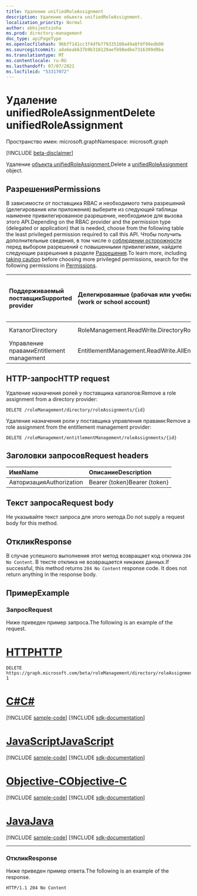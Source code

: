```yaml
---
title: Удаление unifiedRoleAssignment
description: Удаление объекта unifiedRoleAssignment.
localization_priority: Normal
author: abhijeetsinha
ms.prod: directory-management
doc_type: apiPageType
ms.openlocfilehash: 96bff141cc3f4dfb779335100a49a8fdf99edb00
ms.sourcegitcommit: ada6eab637b9b318129aefb98edbe7316399d9ba
ms.translationtype: MT
ms.contentlocale: ru-RU
ms.lasthandoff: 07/07/2021
ms.locfileid: "53317072"
---
```

# <a name="delete-unifiedroleassignment"></a><span data-ttu-id="81bb3-103">Удаление unifiedRoleAssignment</span><span class="sxs-lookup"><span data-stu-id="81bb3-103">Delete unifiedRoleAssignment</span></span>

<span data-ttu-id="81bb3-104">Пространство имен: microsoft.graph</span><span class="sxs-lookup"><span data-stu-id="81bb3-104">Namespace: microsoft.graph</span></span>

[!INCLUDE [beta-disclaimer](../../includes/beta-disclaimer.md)]

<span data-ttu-id="81bb3-105">Удаление [объекта unifiedRoleAssignment.](../resources/unifiedRoleAssignment.md)</span><span class="sxs-lookup"><span data-stu-id="81bb3-105">Delete a [unifiedRoleAssignment](../resources/unifiedRoleAssignment.md) object.</span></span>

## <a name="permissions"></a><span data-ttu-id="81bb3-106">Разрешения</span><span class="sxs-lookup"><span data-stu-id="81bb3-106">Permissions</span></span>

<span data-ttu-id="81bb3-107">В зависимости от поставщика RBAC и необходимого типа разрешений (делегирования или приложения) выберите из следующей таблицы наименее привилегированное разрешение, необходимое для вызова этого API.</span><span class="sxs-lookup"><span data-stu-id="81bb3-107">Depending on the RBAC provider and the permission type (delegated or application) that is needed, choose from the following table the least privileged permission required to call this API.</span></span> <span data-ttu-id="81bb3-108">Чтобы получить дополнительные сведения, в том числе о [соблюдении осторожности](/graph/auth/auth-concepts#best-practices-for-requesting-permissions) перед выбором разрешений с повышенными привилегиями, найдите следующие разрешения в разделе [Разрешения](/graph/permissions-reference).</span><span class="sxs-lookup"><span data-stu-id="81bb3-108">To learn more, including [taking caution](/graph/auth/auth-concepts#best-practices-for-requesting-permissions) before choosing more privileged permissions, search for the following permissions in [Permissions](/graph/permissions-reference).</span></span>

|<span data-ttu-id="81bb3-109">Поддерживаемый поставщик</span><span class="sxs-lookup"><span data-stu-id="81bb3-109">Supported provider</span></span>      | <span data-ttu-id="81bb3-110">Делегированные (рабочая или учебная учетная запись)</span><span class="sxs-lookup"><span data-stu-id="81bb3-110">Delegated (work or school account)</span></span>  | <span data-ttu-id="81bb3-111">Делегированное (личная учетная запись Майкрософт)</span><span class="sxs-lookup"><span data-stu-id="81bb3-111">Delegated (personal Microsoft account)</span></span> | <span data-ttu-id="81bb3-112">Для приложений</span><span class="sxs-lookup"><span data-stu-id="81bb3-112">Application</span></span> |
|:-----------------------|:------------------------------------|:---------------------------------------|:------------|
| <span data-ttu-id="81bb3-113">Каталог</span><span class="sxs-lookup"><span data-stu-id="81bb3-113">Directory</span></span> | <span data-ttu-id="81bb3-114">RoleManagement.ReadWrite.Directory</span><span class="sxs-lookup"><span data-stu-id="81bb3-114">RoleManagement.ReadWrite.Directory</span></span> | <span data-ttu-id="81bb3-115">Не поддерживается.</span><span class="sxs-lookup"><span data-stu-id="81bb3-115">Not supported.</span></span>| <span data-ttu-id="81bb3-116">RoleManagement.ReadWrite.Directory</span><span class="sxs-lookup"><span data-stu-id="81bb3-116">RoleManagement.ReadWrite.Directory</span></span> |
| <span data-ttu-id="81bb3-117">Управление правами</span><span class="sxs-lookup"><span data-stu-id="81bb3-117">Entitlement management</span></span> | <span data-ttu-id="81bb3-118">EntitlementManagement.ReadWrite.All</span><span class="sxs-lookup"><span data-stu-id="81bb3-118">EntitlementManagement.ReadWrite.All</span></span> | <span data-ttu-id="81bb3-119">Не поддерживается.</span><span class="sxs-lookup"><span data-stu-id="81bb3-119">Not supported.</span></span> | <span data-ttu-id="81bb3-120">Не поддерживается.</span><span class="sxs-lookup"><span data-stu-id="81bb3-120">Not supported.</span></span> |

## <a name="http-request"></a><span data-ttu-id="81bb3-121">HTTP-запрос</span><span class="sxs-lookup"><span data-stu-id="81bb3-121">HTTP request</span></span>

<span data-ttu-id="81bb3-122">Удаление назначения ролей у поставщика каталогов:</span><span class="sxs-lookup"><span data-stu-id="81bb3-122">Remove a role assignment from a directory provider:</span></span>

<!-- { "blockType": "ignored" } -->

```http
DELETE /roleManagement/directory/roleAssignments/{id}
```

<span data-ttu-id="81bb3-123">Удаление назначения роли у поставщика управления правами:</span><span class="sxs-lookup"><span data-stu-id="81bb3-123">Remove a role assignment from the entitlement management provider:</span></span>

<!-- { "blockType": "ignored" } -->

```http
DELETE /roleManagement/entitlementManagement/roleAssignments/{id}
```


## <a name="request-headers"></a><span data-ttu-id="81bb3-124">Заголовки запросов</span><span class="sxs-lookup"><span data-stu-id="81bb3-124">Request headers</span></span>

| <span data-ttu-id="81bb3-125">Имя</span><span class="sxs-lookup"><span data-stu-id="81bb3-125">Name</span></span>          | <span data-ttu-id="81bb3-126">Описание</span><span class="sxs-lookup"><span data-stu-id="81bb3-126">Description</span></span>   |
|:--------------|:--------------|
| <span data-ttu-id="81bb3-127">Авторизация</span><span class="sxs-lookup"><span data-stu-id="81bb3-127">Authorization</span></span> | <span data-ttu-id="81bb3-128">Bearer {token}</span><span class="sxs-lookup"><span data-stu-id="81bb3-128">Bearer {token}</span></span> |

## <a name="request-body"></a><span data-ttu-id="81bb3-129">Текст запроса</span><span class="sxs-lookup"><span data-stu-id="81bb3-129">Request body</span></span>

<span data-ttu-id="81bb3-130">Не указывайте текст запроса для этого метода.</span><span class="sxs-lookup"><span data-stu-id="81bb3-130">Do not supply a request body for this method.</span></span>

## <a name="response"></a><span data-ttu-id="81bb3-131">Отклик</span><span class="sxs-lookup"><span data-stu-id="81bb3-131">Response</span></span>

<span data-ttu-id="81bb3-p102">В случае успешного выполнения этот метод возвращает код отклика `204 No Content`. В тексте отклика не возвращается никаких данных.</span><span class="sxs-lookup"><span data-stu-id="81bb3-p102">If successful, this method returns `204 No Content` response code. It does not return anything in the response body.</span></span>

## <a name="example"></a><span data-ttu-id="81bb3-134">Пример</span><span class="sxs-lookup"><span data-stu-id="81bb3-134">Example</span></span>

### <a name="request"></a><span data-ttu-id="81bb3-135">Запрос</span><span class="sxs-lookup"><span data-stu-id="81bb3-135">Request</span></span>

<span data-ttu-id="81bb3-136">Ниже приведен пример запроса.</span><span class="sxs-lookup"><span data-stu-id="81bb3-136">The following is an example of the request.</span></span>

# <a name="http"></a>[<span data-ttu-id="81bb3-137">HTTP</span><span class="sxs-lookup"><span data-stu-id="81bb3-137">HTTP</span></span>](#tab/http)
<!-- {
  "blockType": "request",
  "name": "delete_unifiedroleassignment"
}-->

```http
DELETE https://graph.microsoft.com/beta/roleManagement/directory/roleAssignments/lAPpYvVpN0KRkAEhdxReEJC2sEqbR_9Hr48lds9SGHI-1
```
# <a name="c"></a>[<span data-ttu-id="81bb3-138">C#</span><span class="sxs-lookup"><span data-stu-id="81bb3-138">C#</span></span>](#tab/csharp)
[!INCLUDE [sample-code](../includes/snippets/csharp/delete-unifiedroleassignment-csharp-snippets.md)]
[!INCLUDE [sdk-documentation](../includes/snippets/snippets-sdk-documentation-link.md)]

# <a name="javascript"></a>[<span data-ttu-id="81bb3-139">JavaScript</span><span class="sxs-lookup"><span data-stu-id="81bb3-139">JavaScript</span></span>](#tab/javascript)
[!INCLUDE [sample-code](../includes/snippets/javascript/delete-unifiedroleassignment-javascript-snippets.md)]
[!INCLUDE [sdk-documentation](../includes/snippets/snippets-sdk-documentation-link.md)]

# <a name="objective-c"></a>[<span data-ttu-id="81bb3-140">Objective-C</span><span class="sxs-lookup"><span data-stu-id="81bb3-140">Objective-C</span></span>](#tab/objc)
[!INCLUDE [sample-code](../includes/snippets/objc/delete-unifiedroleassignment-objc-snippets.md)]
[!INCLUDE [sdk-documentation](../includes/snippets/snippets-sdk-documentation-link.md)]

# <a name="java"></a>[<span data-ttu-id="81bb3-141">Java</span><span class="sxs-lookup"><span data-stu-id="81bb3-141">Java</span></span>](#tab/java)
[!INCLUDE [sample-code](../includes/snippets/java/delete-unifiedroleassignment-java-snippets.md)]
[!INCLUDE [sdk-documentation](../includes/snippets/snippets-sdk-documentation-link.md)]

---


### <a name="response"></a><span data-ttu-id="81bb3-142">Отклик</span><span class="sxs-lookup"><span data-stu-id="81bb3-142">Response</span></span>

<span data-ttu-id="81bb3-143">Ниже приведен пример ответа.</span><span class="sxs-lookup"><span data-stu-id="81bb3-143">The following is an example of the response.</span></span>

<!-- {
  "blockType": "response",
  "truncated": true
} -->

```http
HTTP/1.1 204 No Content
```

<!-- uuid: 16cd6b66-4b1a-43a1-adaf-3a886856ed98
2019-02-04 14:57:30 UTC -->
<!-- {
  "type": "#page.annotation",
  "description": "Delete unifiedRoleAssignment",
  "keywords": "",
  "section": "documentation",
  "tocPath": ""
}-->


